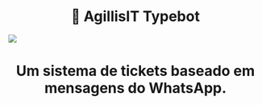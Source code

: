 <h1 align="center">🚀 AgillisIT Typebot</h1>
<img src="https://" />
<h1 align="center">Um sistema de tickets baseado em mensagens do WhatsApp.</h1> 
